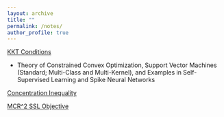 ```yaml
---
layout: archive
title: ""
permalink: /notes/
author_profile: true
---
```


[KKT Conditions](https://yilunkuang.github.io/notes/kkt)
+ Theory of Constrained Convex Optimization, Support Vector Machines (Standard; Multi-Class and Multi-Kernel), and Examples in Self-Supervised Learning and Spike Neural Networks

[Concentration Inequality](https://yilunkuang.github.io/notes/concentration_inequality)

[MCR^2 SSL Objective](https://yilunkuang.github.io/notes/mcr2)


<!-- Selected Courseworks at New York University
------
***

### Machine Learning
+ CSCI-SHU 320 Machine Learning
+ CSCI-UA 521 Undergraduate Research 
+ DS-UA 203 Machine Learning for Language Understanding
+ CSCI-GA 3033 Mathematics of Deep Learning (Graduate)
+ CSCI-GA 2566 Foundations of Machine Learning (Graduate)
+ DS-GA 1013 Mathematical Tools for Data Science (Graduate)
+ DS-GA 1011 Natural Language Processing with Representation Learning (Graduate)

### Neuroscience
+ PHIL 185N Topics of Neurophilosphy 
+ NEUR 095L Foundations of Neuroscience
+ NEUR-SHU 251 Behavioral and Integrative Neuroscience
+ NEUR-UA 302 Special Topics in Neural Science: Computational Neuroscience 

### Mathematics
+ MATH-UA 328 Honors Analysis I
+ MATH-UA 329 Honors Analysis II 
+ MATH-UA 233 Theory of Probability
+ MATH-UA 262 Ordinary Diff Equations 
+ MATH-UA 396 Honors Numerical Analysis 

### Software Engineering
+ CSCI-UA 310 Basic Algorithms
+ CSCI-UA 480 Computer Networks
+ CSCI-UA 480 Parallel Computing
+ CSCI-UA 470 Object Oriented Programming
+ CSCI-GA 3033 Cloud and Machine Learning (Graduate)
+ CSCI-UA 201 Computer System Organization


Prospective Courseworks at New York University
------
***

+ MATH-GA 2911 Probability Theory I (Graduate)
+ MATH-GA 2830 Mathematical Statistics (Graduate)
+ CSCI-GA 3033 Bayesian Machine Learning (Graduate) -->